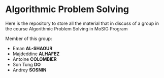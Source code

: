 # Algorithmic Problem Solving

Here is the repository to store all the material that in discuss of a group in the course Algorithmic Problem Solving in MoSIG Program

Member of this group:
* Eman **AL-SHAOUR**
* Majdeddine **ALHAFEZ**
* Antoine **COLOMBIER**
* Son Tung **DO**
* Andrey **SOSNIN**
